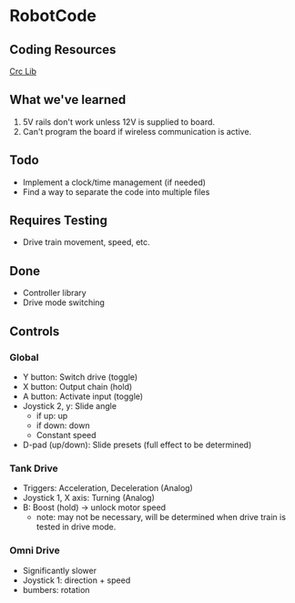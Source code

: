# RobotCode

## Coding Resources

[Crc Lib](https://robocrc.atlassian.net/wiki/spaces/AR/pages/637567103/English+Section+-+Intro+Page)

## What we've learned

1. 5V rails don't work unless 12V is supplied to board.
2. Can't program the board if wireless communication is active.


## Todo

- Implement a clock/time management (if needed)
- Find a way to separate the code into multiple files

## Requires Testing

- Drive train movement, speed, etc.

## Done

- Controller library
- Drive mode switching


## Controls

### Global

- Y button: Switch drive (toggle)
- X button: Output chain (hold)
- A button: Activate input (toggle)
- Joystick 2, y: Slide angle
  - if up: up
  - if down: down
  - Constant speed
- D-pad (up/down): Slide presets (full effect to be determined)

### Tank Drive

- Triggers: Acceleration, Deceleration (Analog)
- Joystick 1, X axis: Turning (Analog)
- B: Boost (hold) -> unlock motor speed
  - note: may not be necessary, will be determined when drive train is tested in drive mode.

### Omni Drive

- Significantly slower
- Joystick 1: direction + speed
- bumbers: rotation
